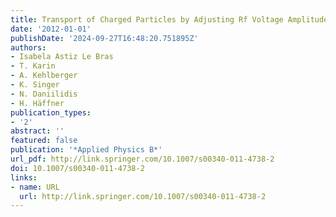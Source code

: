 ```yaml
---
title: Transport of Charged Particles by Adjusting Rf Voltage Amplitudes
date: '2012-01-01'
publishDate: '2024-09-27T16:48:20.751895Z'
authors:
- Isabela Astiz Le Bras
- T. Karin
- A. Kehlberger
- K. Singer
- N. Daniilidis
- H. Häffner
publication_types:
- '2'
abstract: ''
featured: false
publication: '*Applied Physics B*'
url_pdf: http://link.springer.com/10.1007/s00340-011-4738-2
doi: 10.1007/s00340-011-4738-2
links:
- name: URL
  url: http://link.springer.com/10.1007/s00340-011-4738-2
---
```


